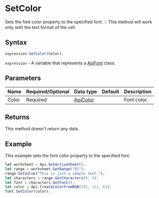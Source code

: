 # SetColor

Sets the font color property to the specified font.💡 This method will work only with the text format of the cell.

## Syntax

```javascript
expression.SetColor(Color);
```

`expression` - A variable that represents a [ApiFont](../ApiFont.md) class.

## Parameters

| **Name** | **Required/Optional** | **Data type** | **Default** | **Description** |
| ------------- | ------------- | ------------- | ------------- | ------------- |
| Color | Required | [ApiColor](../../ApiColor/ApiColor.md) |  | Font color. |

## Returns

This method doesn't return any data.

## Example

This example sets the font color property to the specified font.

```javascript editor-xlsx
let worksheet = Api.GetActiveSheet();
let range = worksheet.GetRange("B1");
range.SetValue("This is just a sample text.");
let characters = range.GetCharacters(9, 4);
let font = characters.GetFont();
let color = Api.CreateColorFromRGB(255, 111, 61);
font.SetColor(color);
```
